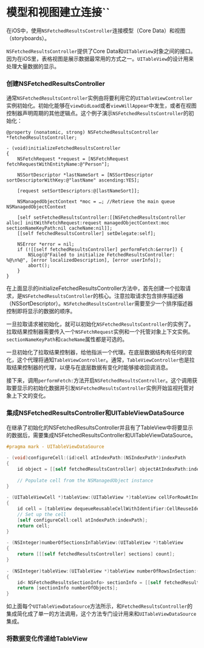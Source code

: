 # 模型和视图建立连接``
在iOS中，使用`NSFetchedResultsController`连接模型（Core Data）和视图（storyboards）。

`NSFetchedResultsController`提供了Core Data和`UITableView`对象之间的接口。因为在iOS里，表格视图是展示数据最常用的方式之一。`UITableView`的设计用来处理大量数据的显示。

### 创建NSFetchedResultsController

通常`NSFetchedResultsController`实例由将要利用它的`UITableViewController`实例初始化。初始化能够在`viewDidLoad`或者`viewWillAppear`中发生，或者在视图控制器声明周期的其他逻辑点。这个例子演示`NSFetchedResultsController`的初始化：

```
@property (nonatomic, strong) NSFetchedResultsController *fetchedResultsController;
 
- (void)initializeFetchedResultsController
{
    NSFetchRequest *request = [NSFetchRequest fetchRequestWithEntityName:@"Person"];
 
    NSSortDescriptor *lastNameSort = [NSSortDescriptor sortDescriptorWithKey:@"lastName" ascending:YES];
 
    [request setSortDescriptors:@[lastNameSort]];
 
    NSManagedObjectContext *moc = …; //Retrieve the main queue NSManagedObjectContext
 
    [self setFetchedResultsController:[[NSFetchedResultsController alloc] initWithFetchRequest:request managedObjectContext:moc sectionNameKeyPath:nil cacheName:nil]];
    [[self fetchedResultsController] setDelegate:self];
 
    NSError *error = nil;
    if (![[self fetchedResultsController] performFetch:&error]) {
        NSLog(@"Failed to initialize FetchedResultsController: %@\n%@", [error localizedDescription], [error userInfo]);
        abort();
    }
}
```

在上面显示的initializeFetchedResultsController方法中，首先创建一个拉取请求，是`NSFetchedResultsController`的核心。注意拉取请求包含排序描述器（NSSortDescriptor）。`NSFetchedResultsController`需要至少一个排序描述器控制即将显示的数据的顺序。

一旦拉取请求被初始化，就可以初始化`NSFetchedResultsController`的实例了。拉取结果控制器需要传入一个`NSFetchRequest`实例和一个托管对象上下文实例。`sectionNameKeyPath`和`cacheName`属性都是可选的。

一旦初始化了拉取结果控制器，给他指派一个代理。在底层数据结构有任何的变化，这个代理将通知`TableViewController`。通常，`TableViewController`也是拉取结果控制器的代理，以便与在底层数据有变化时能够接收回调消息。

接下来，调用`performFetch:`方法开启`NSFetchedResultsController`。这个调用获取要显示的初始化数据并引发`NSFetchedResultsController`实例开始监视托管对象上下文的变化。

### 集成NSFetchedResultsController和UITableViewDataSource
在继承了初始化的NSFetchedResultsController并且有了TableView中将要显示的数据后，需要集成NSFetchedResultsController和UITableViewDataSource。

```objective-c
#pragma mark - UITableViewDataSource
 
- (void)configureCell:(id)cell atIndexPath:(NSIndexPath*)indexPath
{
    id object = [[self fetchedResultsController] objectAtIndexPath:indexPath];
 
    // Populate cell from the NSManagedObject instance
}
 
- (UITableViewCell *)tableView:(UITableView *)tableView cellForRowAtIndexPath:(NSIndexPath *)indexPath
{
    id cell = [tableView dequeueReusableCellWithIdentifier:CellReuseIdentifier];
    // Set up the cell
    [self configureCell:cell atIndexPath:indexPath];
    return cell;
}
 
- (NSInteger)numberOfSectionsInTableView:(UITableView *)tableView
{
    return [[[self fetchedResultsController] sections] count];
}
 
- (NSInteger)tableView:(UITableView *)tableView numberOfRowsInSection:(NSInteger)section
{
    id< NSFetchedResultsSectionInfo> sectionInfo = [[self fetchedResultsController] sections][section];
    return [sectionInfo numberOfObjects];
}
```

如上面每个`UITableViewDataSource`方法所示，和`FetchedResultsController`的集成简化成了单一的方法调用，这个方法专门设计用来和`UITableViewDataSource`集成。

### 将数据变化传递给TableView






